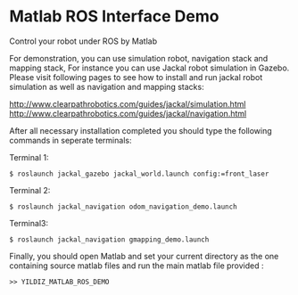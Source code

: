 # Matlab ROS Interface Demo
Control your robot under ROS by Matlab



For demonstration, you can use simulation robot, navigation stack and mapping stack,
For instance you can use Jackal robot simulation in Gazebo.
Please visit following pages to see how to install and run jackal robot simulation as well as navigation and mapping stacks:

http://www.clearpathrobotics.com/guides/jackal/simulation.html
http://www.clearpathrobotics.com/guides/jackal/navigation.html

After all necessary installation completed you should type the following commands in seperate terminals: 

Terminal 1:
```
$ roslaunch jackal_gazebo jackal_world.launch config:=front_laser
```
Terminal 2:
```
$ roslaunch jackal_navigation odom_navigation_demo.launch
```
Terminal3:

```
$ roslaunch jackal_navigation gmapping_demo.launch
```

Finally, you should open Matlab and set your current directory as the one containing source matlab files and run the main matlab file provided :

```
>> YILDIZ_MATLAB_ROS_DEMO
```



